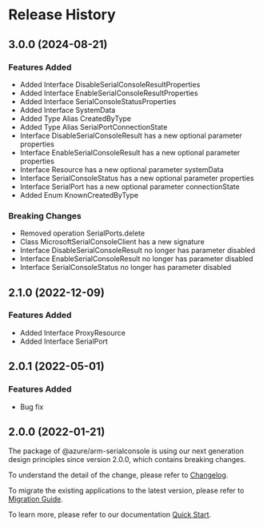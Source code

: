 # Release History
    
## 3.0.0 (2024-08-21)
    
### Features Added

  - Added Interface DisableSerialConsoleResultProperties
  - Added Interface EnableSerialConsoleResultProperties
  - Added Interface SerialConsoleStatusProperties
  - Added Interface SystemData
  - Added Type Alias CreatedByType
  - Added Type Alias SerialPortConnectionState
  - Interface DisableSerialConsoleResult has a new optional parameter properties
  - Interface EnableSerialConsoleResult has a new optional parameter properties
  - Interface Resource has a new optional parameter systemData
  - Interface SerialConsoleStatus has a new optional parameter properties
  - Interface SerialPort has a new optional parameter connectionState
  - Added Enum KnownCreatedByType

### Breaking Changes

  - Removed operation SerialPorts.delete
  - Class MicrosoftSerialConsoleClient has a new signature
  - Interface DisableSerialConsoleResult no longer has parameter disabled
  - Interface EnableSerialConsoleResult no longer has parameter disabled
  - Interface SerialConsoleStatus no longer has parameter disabled
    
    
## 2.1.0 (2022-12-09)
    
### Features Added

  - Added Interface ProxyResource
  - Added Interface SerialPort
    
## 2.0.1 (2022-05-01)

### Features Added

  - Bug fix
    
## 2.0.0 (2022-01-21)

The package of @azure/arm-serialconsole is using our next generation design principles since version 2.0.0, which contains breaking changes.

To understand the detail of the change, please refer to [Changelog](https://aka.ms/js-track2-changelog).

To migrate the existing applications to the latest version, please refer to [Migration Guide](https://aka.ms/js-track2-migration-guide).

To learn more, please refer to our documentation [Quick Start](https://aka.ms/azsdk/js/mgmt/quickstart).
